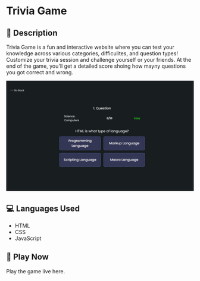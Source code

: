 # Trivia Game

## 📖 Description

Trivia Game is a fun and interactive website where you can test your knowledge across various categories, difficulites, and question types!
Customize your trivia session and challenge yourself or your friends.
At the end of the game, you'll get a detailed score shoing how mayny questions you got correct and wrong.

![View Image](./qex-view.jpg)

## 💻 Languages Used

- HTML
- CSS
- JavaScript

## 🚀 Play Now

Play the game live here.
